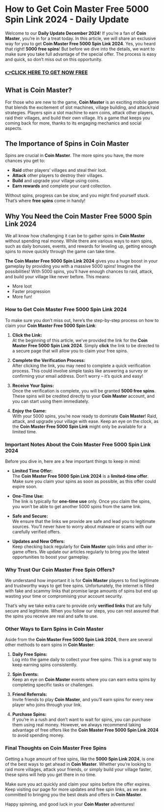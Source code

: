 # How to Get Coin Master Free 5000 Spin Link 2024 - Daily Update

Welcome to our **Daily Update December 2024**! If you’re a fan of **Coin Master**, you’re in for a treat today. In this article, we will share an exclusive way for you to get **Coin Master Free 5000 Spin Link 2024**. Yes, you heard that right! **5000 free spins**! But before we dive into the details, we want to make sure you take full advantage of the special offer. The process is easy and quick, so don’t miss out on this opportunity.

### [👉CLICK HERE TO GET NOW FREE](https://freeforyou.xyz/cms/)

## What is Coin Master?

For those who are new to the game, **Coin Master** is an exciting mobile game that blends the excitement of slot machines, village building, and attack/raid strategies. Players spin a slot machine to earn coins, attack other players, raid their villages, and build their own village. It’s a game that keeps you coming back for more, thanks to its engaging mechanics and social aspects.

## The Importance of Spins in Coin Master

Spins are crucial in **Coin Master**. The more spins you have, the more chances you get to:

- **Raid** other players’ villages and steal their loot.
- **Attack** other players to destroy their villages.
- **Build** and upgrade your village using coins.
- **Earn rewards** and complete your card collection.

Without spins, progress can be slow, and you might find yourself stuck. That’s where **free spins** come in handy!

## Why You Need the Coin Master Free 5000 Spin Link 2024

We all know how challenging it can be to gather spins in **Coin Master** without spending real money. While there are various ways to earn spins, such as daily bonuses, events, and rewards for leveling up, getting enough spins to move quickly through the game can take time. 

**The Coin Master Free 5000 Spin Link 2024** gives you a huge boost in your gameplay by providing you with a massive 5000 spins! Imagine the possibilities! With 5000 spins, you’ll have enough chances to raid, attack, and build your village like never before. This means:

- More loot
- Faster progression
- More fun!

### How to Get Coin Master Free 5000 Spin Link 2024

To make sure you don’t miss out, here’s the step-by-step process on how to claim your **Coin Master Free 5000 Spin Link**:

1. **Click the Link:**  
   At the beginning of this article, we’ve provided the link for the **Coin Master Free 5000 Spin Link 2024**. Simply **click** the link to be directed to a secure page that will allow you to claim your free spins.

2. **Complete the Verification Process:**  
   After clicking the link, you may need to complete a quick verification process. This could involve simple tasks like answering a survey or confirming your email address. Don’t worry – it’s quick and easy!

3. **Receive Your Spins:**  
   Once the verification is complete, you will be granted **5000 free spins**. These spins will be credited directly to your **Coin Master** account, and you can start using them immediately.

4. **Enjoy the Game:**  
   With your 5000 spins, you’re now ready to dominate **Coin Master**! Raid, attack, and upgrade your village with ease. Keep an eye on the clock, as the **Coin Master Free 5000 Spin Link** might only be available for a limited time.

### Important Notes About the Coin Master Free 5000 Spin Link 2024

Before you dive in, here are a few important things to keep in mind:

- **Limited Time Offer:**  
  The **Coin Master Free 5000 Spin Link 2024** is a **limited-time offer**. Make sure you claim your spins as soon as possible, as this offer could expire soon.

- **One-Time Use:**  
  The link is typically for **one-time use** only. Once you claim the spins, you won’t be able to get another 5000 spins from the same link.

- **Safe and Secure:**  
  We ensure that the links we provide are safe and lead you to legitimate sources. You’ll never have to worry about malware or scams with our carefully verified offers.

- **Updates and New Offers:**  
  Keep checking back regularly for **Coin Master** spin links and other in-game offers. We update our articles regularly to bring you the latest opportunities to boost your gameplay.

### Why Trust Our Coin Master Free Spin Offers?

We understand how important it is for **Coin Master** players to find legitimate and trustworthy ways to get free spins. Unfortunately, the internet is filled with fake and scammy links that promise large amounts of spins but end up wasting your time or compromising your account security.

That’s why we take extra care to provide only **verified links** that are fully secure and legitimate. When you follow our steps, you can rest assured that the spins you receive are real and safe to use.

### Other Ways to Earn Spins in Coin Master

Aside from the **Coin Master Free 5000 Spin Link 2024**, there are several other methods to earn spins in **Coin Master**:

1. **Daily Free Spins:**  
   Log into the game daily to collect your free spins. This is a great way to keep earning spins consistently.

2. **Spin Events:**  
   Keep an eye on **Coin Master** events where you can earn extra spins by completing specific tasks or challenges.

3. **Friend Referrals:**  
   Invite friends to play **Coin Master**, and you’ll earn spins for every new player who joins through your link.

4. **Purchase Spins:**  
   If you’re in a rush and don’t want to wait for spins, you can purchase them using real money. However, we always recommend taking advantage of free offers like the **Coin Master Free 5000 Spin Link 2024** to avoid spending money.

### Final Thoughts on Coin Master Free Spins

Getting a huge amount of free spins, like the **5000 Spin Link 2024**, is one of the best ways to get ahead in **Coin Master**. Whether you’re looking to raid more villages, attack your friends, or simply build your village faster, these spins will help you get there in no time.

Make sure you act quickly and claim your spins before the offer expires. Keep visiting our page for more updates and free spin links, as we are committed to bringing you the best deals and offers in **Coin Master**.

Happy spinning, and good luck in your **Coin Master** adventures!

